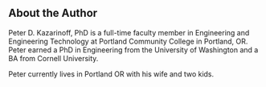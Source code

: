 
## About the Author
Peter D. Kazarinoff, PhD is a full-time faculty member in Engineering and Engineering Technology at Portland Community College in Portland, OR. Peter earned a PhD in Engineering from the University of Washington and a BA from Cornell University. 

Peter currently lives in Portland OR with his wife and two kids.
 


